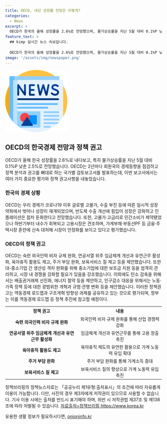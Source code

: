 ```yaml
---
title: OECD, 내년 성장률 전망은 어떻게?
categories:
  - News
excerpt: >
  OECD가 한국의 올해 성장률을 2.6%로 전망했으며, 물가상승률을 지난 5월 대비 0.1%P 낮춘 2.5%로 예측했다. 한국경제가 코로나19 이후 일시적 성장 약화를 벗어나고 성장이 재개될 것으로 평가했으며, 반도체 수출 개선과 내수 회복에 힘입어 성장이 강화될 것으로 전망했다. 정책 권고로는 외국인력 비자 규제 완화, 유연근무 활성화, 보육서비스 질 제고 등을 제안하고, 중소기업 지원과 경쟁 강화를 강조했다. OECD의 정책권고는 역동경제 로드맵과 구조개혁 방향성·과제를 공유하고 있는 것으로 평가되며, 정부는 이를 참고할 예정이다.
feature_text: >
  ## kimp 실시간 뉴스 속보입니다.

  OECD가 한국의 올해 성장률을 2.6%로 전망했으며, 물가상승률을 지난 5월 대비 0.1%P 낮춘 2.5%로 예측했다. 한국경제가 코로나19 이후 일시적 성장 약화를 벗어나고 성장이 재개될 것으로 평가했으며, 반도체 수출 개선과 내수 회복에 힘입어 성장이 강화될 것으로 전망했다. 정책 권고로는 외국인력 비자 규제 완화, 유연근무 활성화, 보육서비스 질 제고 등을 제안하고, 중소기업 지원과 경쟁 강화를 강조했다. OECD의 정책권고는 역동경제 로드맵과 구조개혁 방향성·과제를 공유하고 있는 것으로 평가되며, 정부는 이를 참고할 예정이다.
image: '/assets/img/newspaper.png'
---
```


<p><img src="/assets/img/newspaper.png" alt="kimplant 속보" /></p>

<h2 data-ke-size="size26">OECD의 한국경제 전망과 정책 권고</h2>

<p data-ke-size="size16">OECD가 올해 한국 성장률을 2.6%로 내다보고, 특히 물가상승률을 지난 5월 대비 0.1%P 낮춘 2.5%로 전망했습니다. OECD는 2년마다 회원국의 경제동향을 점검하고 정책 분석과 권고를 뼈대로 하는 국가별 검토보고서를 발표하는데, 이번 보고서에서는 여러 가지 중요한 평가와 정책 권고사항을 내놓았습니다.</p>

<h3 data-ke-size="size24">한국의 경제 상황</h3>

<p data-ke-size="size16">OECD는 우리 경제가 코로나19 이후 글로벌 고물가, 수출 부진 등에 따른 일시적 성장 약화에서 벗어나 성장이 재개되었으며, 반도체 수출 개선에 힘입어 성장은 강화하고 인플레이션은 점차 둔화한다고 전망했습니다. 또한, 고물가·고금리로 민간소비가 제약됐었으나 하반기부터 내수가 회복되고 고용시장은 견조하며, 가계부채·부동산PF 등 금융·주택시장 혼란에 신속 대처해 시장이 안정화를 보이고 있다고 평가했습니다.</p>

<h3 data-ke-size="size24">OECD의 정책 권고</h3>

<p data-ke-size="size16">OECD는 숙련 외국인력 비자 규제 완화, 연공서열 위주 임금체계 개선과 유연근무 활성화, 육아휴직 활용도 제고, 주거 부담 완화, 보육서비스 질 제고 등을 제안했습니다. 또한 대-중소기업 간 생산성 격차 완화를 위해 중소기업에 대한 보조금 지원 등을 엄격히 관리하고, 시장 내 경쟁을 강화할 필요가 있음을 강조했습니다. 이외에도 탄소 감축을 위해서는 배출권거래제 선진화, 에너지 절약 등을 제안하고, 인구감소 대응을 위해서는 노동·가족 정책 등에 대한 광범위한 개혁과 규범·관행 변화 등을 제안했습니다. 이러한 정책권고는 역동경제 로드맵과 구조개혁 방향성·과제를 공유하고 있는 것으로 평가되며, 정부는 이를 역동경제 로드맵 등 정책 추진에 참고할 예정이다.</p>

<table>
    <tr>
        <th>정책 권고</th>
        <th>내용</th>
    </tr>
    <tr>
        <td style="text-align: center; height: 17px;"><b>숙련 외국인력 비자 규제 완화</b></td>
        <td style="text-align: center; height: 17px;">외국인력 비자 규제 완화를 통해 산업 경쟁력 강화</td>
    </tr>
    <tr>
        <td style="text-align: center; height: 17px;"><b>연공서열 위주 임금체계 개선과 유연근무 활성화</b></td>
        <td style="text-align: center; height: 17px;">임금체계 개선과 유연근무를 통해 고용 창출 촉진</td>
    </tr>
    <tr>
        <td style="text-align: center; height: 17px;"><b>육아휴직 활용도 제고</b></td>
        <td style="text-align: center; height: 17px;">육아휴직 제도의 유연한 활용으로 가계 노동력 유입 확대</td>
    </tr>
    <tr>
        <td style="text-align: center; height: 17px;"><b>주거 부담 완화</b></td>
        <td style="text-align: center; height: 17px;">주거 부담 완화를 통해 가계소득 증대</td>
    </tr>
    <tr>
        <td style="text-align: center; height: 17px;"><b>보육서비스 질 제고</b></td>
        <td style="text-align: center; height: 17px;">보육서비스 질의 향상으로 가계 노동력 유입 촉진</td>
    </tr>
</table>

<p data-ke-size="size16">정책브리핑의 정책뉴스자료는 「공공누리 제1유형:출처표시」의 조건에 따라 자유롭게 이용이 가능합니다. 다만, 사진의 경우 제3자에게 저작권이 있으므로 사용할 수 없습니다. 기사 이용 시에는 출처를 반드시 표기해야 하며, 위반 시 저작권법 제37조 및 제138조에 따라 처벌될 수 있습니다. <a href="https://www.korea.kr">자료출처=정책브리핑 https://www.korea.kr</a></p>
유용한 생활 정보가 필요하시다면, <a href="https://onioninfo.kr" rel="dofollow">onioninfo.kr</a>


